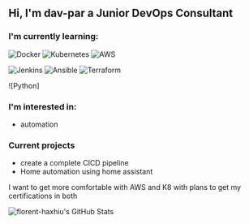 ## Hi, I'm dav-par a Junior DevOps Consultant


### I'm currently learning:
![Docker](https://img.shields.io/badge/-Docker-2496ED?style=flat&logo=Docker&logoColor=white)
![Kubernetes](https://img.shields.io/badge/-Kubernetes-2496ED?style=flat&logo=Kubernetes&logoColor=white)
![AWS](https://img.shields.io/badge/-Amazon%20AWS-232F3E?style=flat&logo=Amazon%20AWS&logoColor=White)

![Jenkins](https://img.shields.io/badge/-Jenkins-D24939?style=flat&logo=Jenkins&logoColor=white)
![Ansible](https://img.shields.io/badge/-Ansible-EE0000?style=flat&logo=Ansible&logoColor=white)
![Terraform](https://img.shields.io/badge/-Terraform-623Ce4?style=flat&logo=Terraform&logoColor=white)

![Python]

### I'm interested in:
- automation

### Current projects
- create a complete CICD pipeline
- Home automation using home assistant



I want to get more comfortable with AWS and K8 with plans to get my certifications in both

![florent-haxhiu's GitHub Stats](https://github-readme-stats.vercel.app/api?username=dav-par&show_icons=true&theme=cobalt)
